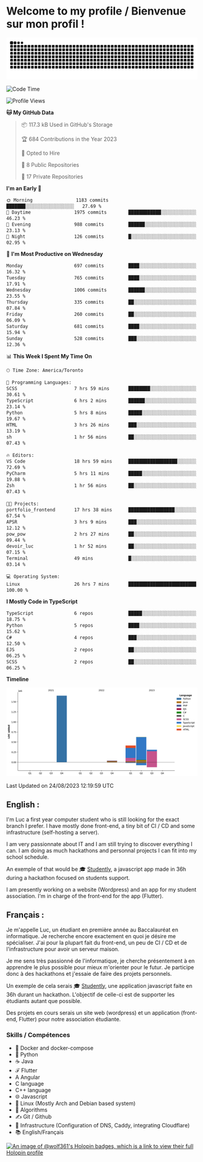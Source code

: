 # Welcome to my profile / Bienvenue sur mon profil !

![snake gif](https://github.com/wolf-361/wolf-361/blob/output/github-contribution-grid-snake.svg)

<!--START_SECTION:waka-->
![Code Time](http://img.shields.io/badge/Code%20Time-288%20hrs%2047%20mins-blue)

![Profile Views](http://img.shields.io/badge/Profile%20Views-0-blue)

**🐱 My GitHub Data** 

> 📦 117.3 kB Used in GitHub's Storage 
 > 
> 🏆 684 Contributions in the Year 2023
 > 
> 💼 Opted to Hire
 > 
> 📜 8 Public Repositories 
 > 
> 🔑 17 Private Repositories 
 > 
**I'm an Early 🐤** 

```text
🌞 Morning                1183 commits        ███████░░░░░░░░░░░░░░░░░░   27.69 % 
🌆 Daytime                1975 commits        ████████████░░░░░░░░░░░░░   46.23 % 
🌃 Evening                988 commits         ██████░░░░░░░░░░░░░░░░░░░   23.13 % 
🌙 Night                  126 commits         █░░░░░░░░░░░░░░░░░░░░░░░░   02.95 % 
```
📅 **I'm Most Productive on Wednesday** 

```text
Monday                   697 commits         ████░░░░░░░░░░░░░░░░░░░░░   16.32 % 
Tuesday                  765 commits         ████░░░░░░░░░░░░░░░░░░░░░   17.91 % 
Wednesday                1006 commits        ██████░░░░░░░░░░░░░░░░░░░   23.55 % 
Thursday                 335 commits         ██░░░░░░░░░░░░░░░░░░░░░░░   07.84 % 
Friday                   260 commits         ██░░░░░░░░░░░░░░░░░░░░░░░   06.09 % 
Saturday                 681 commits         ████░░░░░░░░░░░░░░░░░░░░░   15.94 % 
Sunday                   528 commits         ███░░░░░░░░░░░░░░░░░░░░░░   12.36 % 
```


📊 **This Week I Spent My Time On** 

```text
🕑︎ Time Zone: America/Toronto

💬 Programming Languages: 
SCSS                     7 hrs 59 mins       ████████░░░░░░░░░░░░░░░░░   30.61 % 
TypeScript               6 hrs 2 mins        ██████░░░░░░░░░░░░░░░░░░░   23.14 % 
Python                   5 hrs 8 mins        █████░░░░░░░░░░░░░░░░░░░░   19.67 % 
HTML                     3 hrs 26 mins       ███░░░░░░░░░░░░░░░░░░░░░░   13.19 % 
sh                       1 hr 56 mins        ██░░░░░░░░░░░░░░░░░░░░░░░   07.43 % 

🔥 Editors: 
VS Code                  18 hrs 59 mins      ██████████████████░░░░░░░   72.69 % 
PyCharm                  5 hrs 11 mins       █████░░░░░░░░░░░░░░░░░░░░   19.88 % 
Zsh                      1 hr 56 mins        ██░░░░░░░░░░░░░░░░░░░░░░░   07.43 % 

🐱‍💻 Projects: 
portfolio_frontend       17 hrs 38 mins      █████████████████░░░░░░░░   67.54 % 
APSR                     3 hrs 9 mins        ███░░░░░░░░░░░░░░░░░░░░░░   12.12 % 
pow_pow                  2 hrs 27 mins       ██░░░░░░░░░░░░░░░░░░░░░░░   09.44 % 
devoir_luc               1 hr 52 mins        ██░░░░░░░░░░░░░░░░░░░░░░░   07.15 % 
Terminal                 49 mins             █░░░░░░░░░░░░░░░░░░░░░░░░   03.14 % 

💻 Operating System: 
Linux                    26 hrs 7 mins       █████████████████████████   100.00 % 
```

**I Mostly Code in TypeScript** 

```text
TypeScript               6 repos             █████░░░░░░░░░░░░░░░░░░░░   18.75 % 
Python                   5 repos             ████░░░░░░░░░░░░░░░░░░░░░   15.62 % 
C#                       4 repos             ███░░░░░░░░░░░░░░░░░░░░░░   12.50 % 
EJS                      2 repos             ██░░░░░░░░░░░░░░░░░░░░░░░   06.25 % 
SCSS                     2 repos             ██░░░░░░░░░░░░░░░░░░░░░░░   06.25 % 
```



**Timeline**

![Lines of Code chart](https://raw.githubusercontent.com/wolf-361/wolf-361/main/assets/bar_graph.png)


 Last Updated on 24/08/2023 12:19:59 UTC
<!--END_SECTION:waka-->

## English : 

I'm Luc a first year computer student who is still looking for the exact branch I prefer. I have mostly done front-end, a tiny bit of CI / CD and some infrastructure (self-hosting a server).

I am very passionnate about IT and I am still trying to discover everything I can. I am doing as much hackathons and personnal projects I can fit into my school schedule.

An exemple of that would be 🎓 [Studently](https://github.com/wolf-361/Studently-CodeJam12), a javascript app made in 36h during a hackathon focused on students support.

I am presently working on a website (Wordpress) and an app for my student association. I'm in charge of the front-end for the app (Flutter).

## Français :

Je m'appelle Luc, un étudiant en première année au Baccalauréat en informatique. Je recherche encore exactement en quoi je désire me spécialiser. J'ai pour la plupart fait du front-end, un peu de CI / CD et de l'infrastructure pour avoir un serveur maison.

Je me sens très passionné de l'informatique, je cherche présentement à en apprendre le plus possible pour mieux m'orienter pour le futur. Je participe donc à des hackathons et j'essaie de faire des projets personnels.

Un exemple de cela serais 🎓 [Studently](https://github.com/wolf-361/Studently-CodeJam12), une application javascript faite en 36h durant un hackathon. L'objectif de celle-ci est de supporter les étudiants autant que possible.

Des projets en cours serais un site web (wordpress) et un application (front-end, Flutter) pour notre association étudiante.

###  Skills / Compétences

* 🐋 Docker and docker-compose
* 🐍 Python
* ☕ Java
* ℱ Flutter
* A Angular
* C language
* C++ language
* 🌐 Javascript
* 🐧 Linux (Mostly Arch and Debian based system)
* 🧩 Algorithms
* ✍️ Git / Github
* 📜 Infrastructure (Configuration of DNS, Caddy, integrating Cloudflare)
* 📚 English/Français

[![An image of @wolf361's Holopin badges, which is a link to view their full Holopin profile](https://holopin.me/wolf361)](https://holopin.io/@wolf361)


